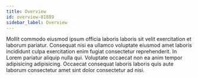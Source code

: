 ```yaml
---
title: Overview
id: overview-81889
sidebar_label: Overview
---
```


Mollit commodo eiusmod ipsum officia laboris laboris sit velit exercitation et laborum pariatur. Consequat nisi ea ullamco voluptate eiusmod amet laboris incididunt culpa exercitation enim fugiat consectetur reprehenderit. In Lorem pariatur aliquip nulla qui. Voluptate occaecat non ea anim tempor adipisicing adipisicing. Occaecat consequat laboris laboris quis aute laborum consectetur amet sint dolor consectetur ad nisi.

